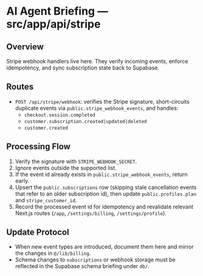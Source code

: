 # AI Agent Briefing — src/app/api/stripe

## Overview
Stripe webhook handlers live here. They verify incoming events, enforce idempotency, and sync subscription state back to Supabase.

## Routes
- `POST /api/stripe/webhook`: verifies the Stripe signature, short-circuits duplicate events via `public.stripe_webhook_events`, and handles:
  - `checkout.session.completed`
  - `customer.subscription.created|updated|deleted`
  - `customer.created`

## Processing Flow
1. Verify the signature with `STRIPE_WEBHOOK_SECRET`.
2. Ignore events outside the supported list.
3. If the event id already exists in `public.stripe_webhook_events`, return early.
4. Upsert the `public.subscriptions` row (skipping stale cancellation events that refer to an older subscription id), then update `public.profiles.plan` and `stripe_customer_id`.
5. Record the processed event id for idempotency and revalidate relevant Next.js routes (`/app`, `/settings/billing`, `/settings/profile`).

## Update Protocol
- When new event types are introduced, document them here and mirror the changes in `@/lib/billing`.
- Schema changes to `subscriptions` or webhook storage must be reflected in the Supabase schema briefing under `db/`.
